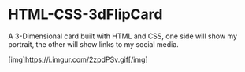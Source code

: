 # HTML-CSS-3dFlipCard

A 3-Dimensional card built with HTML and CSS, one side will show my portrait, the other will show links to my social media.

[img]https://i.imgur.com/2zpdPSv.gif[/img]
